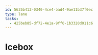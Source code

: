 ```yaml
---
id: 5635b413-0340-4ce4-bad4-9ae11b37f0ec
type: lane
tasks:
  - 425beb85-df72-4e1a-9ff0-1b3320d011c6
---
```


# Icebox
